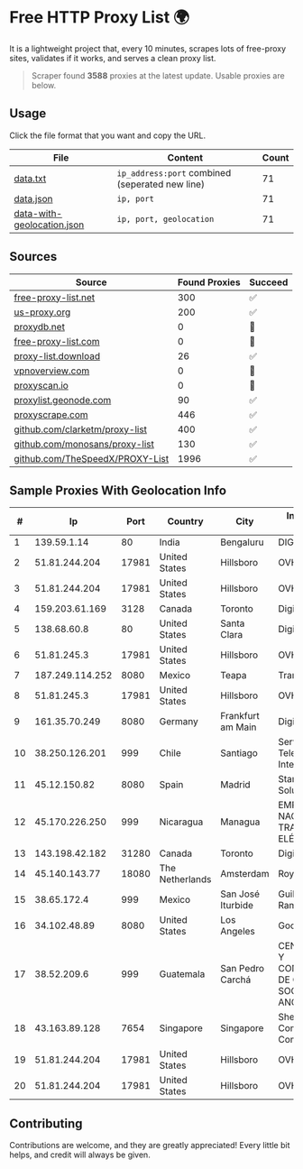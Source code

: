
# Free HTTP Proxy List 🌍

It is a lightweight project that, every 10 minutes, scrapes lots of free-proxy sites, validates if it works, and serves a clean proxy list.


> Scraper found **3588** proxies at the latest update. Usable proxies are below.

## Usage

Click the file format that you want and copy the URL.


|File|Content|Count|
|----|-------|-----|
|[data.txt](https://raw.githubusercontent.com/themiralay/Proxy-List-World/master/data.txt)|`ip_address:port` combined (seperated new line)|71|
|[data.json](https://raw.githubusercontent.com/themiralay/Proxy-List-World/master/data.json)|`ip, port`|71|
|[data-with-geolocation.json](https://raw.githubusercontent.com/themiralay/Proxy-List-World/master/data-with-geolocation.json)|`ip, port, geolocation`|71|

## Sources

|Source|Found Proxies|Succeed|
|------|-------------|-------|
|[free-proxy-list.net](https://free-proxy-list.net)|300|✅|
|[us-proxy.org](https://www.us-proxy.org)|200|✅|
|[proxydb.net](http://proxydb.net)|0|🚫|
|[free-proxy-list.com](https://free-proxy-list.com/?page=&port=&type%5B%5D=http&type%5B%5D=https&up_time=0&search=Search)|0|🚫|
|[proxy-list.download](https://www.proxy-list.download/HTTP)|26|✅|
|[vpnoverview.com](https://vpnoverview.com/privacy/anonymous-browsing/free-proxy-servers)|0|🚫|
|[proxyscan.io](https://www.proxyscan.io)|0|🚫|
|[proxylist.geonode.com](https://proxylist.geonode.com/api/proxy-list?limit=300&page=1&sort_by=lastChecked&sort_type=desc&protocols=http,https)|90|✅|
|[proxyscrape.com](https://api.proxyscrape.com/v2/?request=displayproxies&protocol=http&timeout=10000&country=all&ssl=all&anonymity=all)|446|✅|
|[github.com/clarketm/proxy-list](https://raw.githubusercontent.com/clarketm/proxy-list/master/proxy-list-raw.txt)|400|✅|
|[github.com/monosans/proxy-list](https://raw.githubusercontent.com/monosans/proxy-list/main/proxies/http.txt)|130|✅|
|[github.com/TheSpeedX/PROXY-List](https://raw.githubusercontent.com/TheSpeedX/PROXY-List/master/http.txt)|1996|✅|


## Sample Proxies With Geolocation Info

|#|Ip|Port|Country|City|Internet Service Provider|
|-|--|----|-------|----|-------------------------|
|1|139.59.1.14|80|India|Bengaluru|DIGITALOCEAN|
|2|51.81.244.204|17981|United States|Hillsboro|OVH SAS|
|3|51.81.244.204|17981|United States|Hillsboro|OVH SAS|
|4|159.203.61.169|3128|Canada|Toronto|DigitalOcean, LLC|
|5|138.68.60.8|80|United States|Santa Clara|DigitalOcean, LLC|
|6|51.81.245.3|17981|United States|Hillsboro|OVH SAS|
|7|187.249.114.252|8080|Mexico|Teapa|Transtelco Inc|
|8|51.81.245.3|17981|United States|Hillsboro|OVH SAS|
|9|161.35.70.249|8080|Germany|Frankfurt am Main|DigitalOcean, LLC|
|10|38.250.126.201|999|Chile|Santiago|Servicios De Telecomunicaciones Intercable Ltda.|
|11|45.12.150.82|8080|Spain|Madrid|Stark Industries Solutions LTD|
|12|45.170.226.250|999|Nicaragua|Managua|EMPRESA NACIONAL DE TRANSMISIÓN ELÉCTRICA|
|13|143.198.42.182|31280|Canada|Toronto|DigitalOcean, LLC|
|14|45.140.143.77|18080|The Netherlands|Amsterdam|RoyaleHosting BV|
|15|38.65.172.4|999|Mexico|San José Iturbide|Guillermo Robles Ramirez|
|16|34.102.48.89|8080|United States|Los Angeles|Google LLC|
|17|38.52.209.6|999|Guatemala|San Pedro Carchá|CENTRAL DE REDES Y COMUNICACIONES DE GUATEMALA, SOCIEDAD ANONIMA|
|18|43.163.89.128|7654|Singapore|Singapore|Shenzhen Tencent Computer Systems Company Limited|
|19|51.81.244.204|17981|United States|Hillsboro|OVH SAS|
|20|51.81.244.204|17981|United States|Hillsboro|OVH SAS|



## Contributing

Contributions are welcome, and they are greatly appreciated! Every
little bit helps, and credit will always be given.

